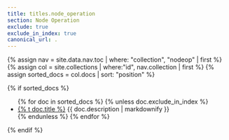 ```yaml
---
title: titles.node_operation
section: Node Operation
exclude: true
exclude_in_index: true
canonical_url: .
---
```

{% assign nav = site.data.nav.toc | where: "collection", "nodeop" | first %}
{% assign col = site.collections | where:"id", nav.collection | first %}
{% assign sorted_docs = col.docs | sort: "position" %}
<section class="row">
  {% if sorted_docs %}
    <ul>
      {% for doc in sorted_docs %}
        {% unless doc.exclude_in_index %}
          <li>
            <a href="{{ doc.id | relative_url }}.html">{% t doc.title %}</a>
            <span class="overview">{{ doc.description | markdownify }}</span>
          </li>
        {% endunless %}
      {% endfor %}
    </ul>
  {% endif %}
</section>
